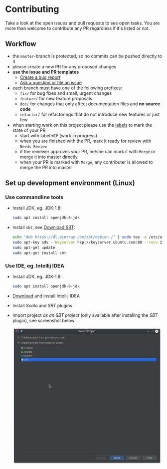 # Contributing

Take a look at the open issues and pull requests to see open tasks.
You are more than welcome to contribute any PR regardless if it's listed or not.

## Workflow

- the `master`-branch is protected, so no commits can be pushed directly to it
- please create a new PR for any proposed changes
- **use the issue and PR templates**
  - [Create a bug report](https://github.com/CodeLionX/actordb/issues/new?template=bug_report_template.md)
  - [Ask a question or file an issue](https://github.com/CodeLionX/actordb/issues/new?template=issue_template.md)
- each branch must have one of the following prefixes:
  - `fix/` for bug fixes and small, urgent changes
  - `feature/` for new feature proposals
  - `doc/` for changes that only affect documentation files and **no source code**
  - `refactor/` for refactorings that do not introduce new features or just few
- when starting work on this project please use the [labels](https://github.com/CodeLionX/actordb/labels) to mark the state of your PR
  - start with label `WIP` (work in progress)
  - when you are finished with the PR, mark it ready for review with `Needs Review`
  - if the reviewer approves your PR, he/she can mark it with `Merge` or merge it into master directly
  - when your PR is marked with `Merge`, any contributer is allowed to merge the PR into master
  
  

## Set up development environment (Linux)

### Use commandline tools
- Install JDK, eg. JDK-1.8:

  ```sh
  sudo apt install openjdk-8-jdk
  ```

- Install `sbt`, see [Download SBT](https://www.scala-sbt.org/download.html):

  ```sh
  echo "deb https://dl.bintray.com/sbt/debian /" | sudo tee -a /etc/apt/sources.list.d/sbt.list
  sudo apt-key adv --keyserver hkp://keyserver.ubuntu.com:80 --recv 2EE0EA64E40A89B84B2DF73499E82A75642AC823
  sudo apt-get update
  sudo apt-get install sbt
  ```


### Use IDE, eg. Intellij IDEA

- Install JDK, eg. JDK-1.8:

  ```sh
  sudo apt install openjdk-8-jdk
  ```

- [Download](https://www.jetbrains.com/idea/download/#section=linux) and install Intellij IDEA
- Install _Scala_ and _SBT_ plugins
- Import project _as an SBT project_ (only available after installing the _SBT_ plugin), see screenshot below
  
  ![Import Project from SBT](./doc/images/import_project.png)
